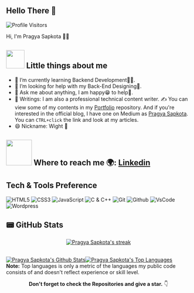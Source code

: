 ## Hello There 👋
![Profile Visitors](https://visitor-badge.laobi.icu/badge?page_id=shreyash00007)

 Hi, I'm Pragya Sapkota 👨‍💻
 
## <img src="https://media.giphy.com/media/VgCDAzcKvsR6OM0uWg/giphy.gif" width="50"> Little things about me

- 🌱 I’m currently learning Backend Development👨‍💻.
- 🤔 I’m looking for help with my Back-End Designing🤙.
- 💬 Ask me about anything, I am happy😁 to help👯.
- 📝 Writings: I am also a professional technical content writer. ✍️ You can view some of my contents in my [Portfolio](https://github.com/Pragya2056/Portfolio) repository. And if you're interested in the official blog, I have one on Medium as [Pragya Sapkota](https://medium.com/@pragyasapkota). You can `CTRL+click` the link and look at my articles. 
- 😄 Nickname: Wight 🙈

## <img src="https://media1.giphy.com/media/U29iRRUrtx1wjD4GR4/giphy.gif?cid=ecf05e472yvv7uqxuu6ufigm31tr1pxus9h4mrfjo8180qzh&rid=giphy.gif&ct=s" width="70"> Where to reach me 🌍: [Linkedin](https://www.linkedin.com/in/pragya-sapkota-83a38a191/)

## Tech & Tools Preference

![HTML5](https://img.shields.io/badge/-HTML5-black?style=for-the-badge&logo=html5&logoColor=white)
![CSS3](https://img.shields.io/badge/-CSS3-black?style=for-the-badge&logo=css3&logoColor=1572B6)
![JavaScript](https://img.shields.io/badge/-JavaScript-black?style=for-the-badge&logo=javascript)
![C & C++](https://img.shields.io/badge/-C%20&%20C++-black?style=for-the-badge&logo=C%20&%20C++)
![Git](https://img.shields.io/badge/-Git-black?style=for-the-badge&logo=Git)
![Github](https://img.shields.io/badge/-Github-black?style=for-the-badge&logo=Github)
![VsCode](https://img.shields.io/badge/-VS%20Code-black?style=for-the-badge&logo=visual%20studio%20code&logoColor=white)
![Wordpress](https://img.shields.io/badge/-Wordpress-black?style=for-the-badge&logo=wordpress)

## 📟 GitHub Stats

<p align="center">
    <a href="https://github.com/Pragya2056/github-readme-streak-stats">
        <img title="🔥 Get streak stats for your profile at git.io/streak-stats" alt="Pragya Sapkota's streak" src="https://github-readme-streak-stats.herokuapp.com/?user=Pragya2056&theme=black-ice&hide_border=true&stroke=0000&background=060A0CD0"/>
    </a>
</p>

  <br/>
    <a href="https://github.com/Pragya2056/github-readme-stats"><img alt="Pragya Sapkota's Github Stats" src="https://github-readme-stats.vercel.app/api?username=Pragya2056&show_icons=true&count_private=true&theme=react&hide_border=true&bg_color=0D1117" /></a><a href="https://github.com/Pragya2056/github-readme-stats"><img alt="Pragya Sapkota's Top Languages" src="https://github-readme-stats.vercel.app/api/top-langs/?username=Pragya2056&langs_count=8&count_private=true&layout=compact&theme=react&hide_border=true&bg_color=0D1117" /></a>
  <br/>
  <b>Note:</b> Top languages is only a metric of the languages my public code consists of and doesn't reflect experience or skill level.

<br/>

<div align="center">

**Don't forget to check the Repositories and give a star.** 👇

</div>           
